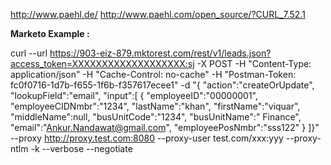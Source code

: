 http://www.paehl.de/
http://www.paehl.com/open_source/?CURL_7.52.1


**Marketo Example :**



curl --url https://903-eiz-879.mktorest.com/rest/v1/leads.json?access_token=XXXXXXXXXXXXXXXXXXX:sj -X POST -H "Content-Type: application/json" -H "Cache-Control: no-cache" -H "Postman-Token: fc0f0716-1d7b-f655-1f6b-f357617ecee1" -d "{  \"action\":\"createOrUpdate\",   \"lookupField\":\"email\",   \"input\":[        {           \"employeeID\":\"00000001\",         \"employeeCIDNmbr\":\"1234\",         \"lastName\":\"khan\",         \"firstName\":\"viquar\",         \"middleName\":null,         \"busUnitCode\":\"1234\",         \"busUnitName\":\" Finance\",         \"email\":\"Ankur.Nandawat@gmail.com\",         \"employeePosNmbr\":\"sss122\"      }   ]}"   --proxy http://proxy.test.com:8080 --proxy-user test.com/xxx:yyy --proxy-ntlm -k --verbose --negotiate  